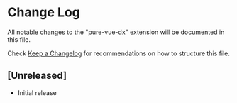 # Change Log

All notable changes to the "pure-vue-dx" extension will be documented in this file.

Check [Keep a Changelog](http://keepachangelog.com/) for recommendations on how to structure this file.

## [Unreleased]

- Initial release
